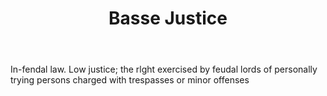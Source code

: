 ---
title: Basse Justice
letter: B
permalink: "/definitions/basse-justice.html"
body: In-fendal law. Low justice; the rlght exercised by feudal lords of personally
  trying persons charged with trespasses or minor offenses
published_at: '2018-07-07'
layout: post
---